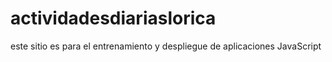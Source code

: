 # actividadesdiariaslorica
este sitio es para el entrenamiento y despliegue de aplicaciones JavaScript
